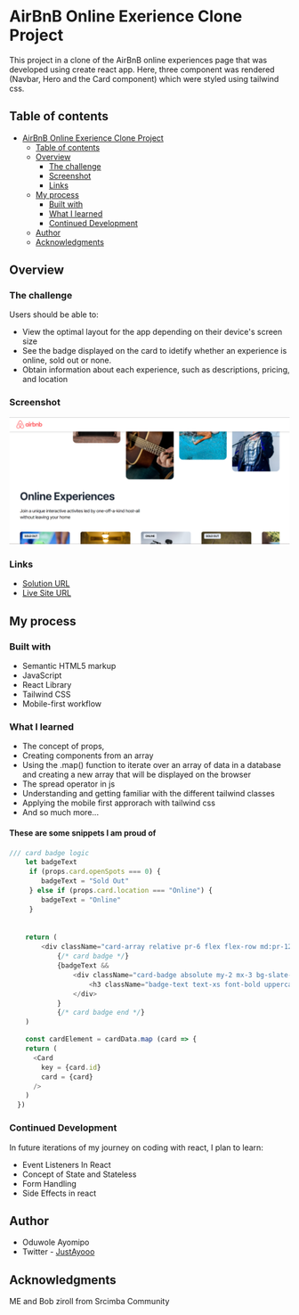 # AirBnB Online Exerience Clone Project

This project in a clone of the AirBnB online experiences page that was developed using create react app. Here, three component was rendered (Navbar, Hero and the Card component) which were styled using tailwind css.

## Table of contents

- [AirBnB Online Exerience Clone Project](#airbnb-online-exerience-clone-project)
  - [Table of contents](#table-of-contents)
  - [Overview](#overview)
    - [The challenge](#the-challenge)
    - [Screenshot](#screenshot)
    - [Links](#links)
  - [My process](#my-process)
    - [Built with](#built-with)
    - [What I learned](#what-i-learned)
    - [Continued Development](#continued-development)
  - [Author](#author)
  - [Acknowledgments](#acknowledgments)


## Overview

### The challenge

Users should be able to:

- View the optimal layout for the app depending on their device's screen size
- See the badge displayed on the card to idetify whether an experience is online, sold out or none.
- Obtain information about each experience, such as descriptions, pricing, and location

### Screenshot

![](https://github.com/oduwole-ayomipo/AirBnB-clone/blob/main/airbnbclone.png)


### Links

- [Solution URL](https://github.com/oduwole-ayomipo/airbnb-clone)
- [Live Site URL](https://airbnbclone.netlify.app/)

## My process

### Built with

- Semantic HTML5 markup
- JavaScript
- React Library
- Tailwind CSS
- Mobile-first workflow


### What I learned

- The concept of props, 
- Creating components from an array
- Using the .map() function to iterate over an array of data in a database and creating a new array that will be displayed on the browser
- The spread operator in js
- Understanding and getting familiar with the different tailwind classes
- Applying the mobile first approrach with tailwind css
- And so much more...


#### These are some snippets I am proud of


```js
/// card badge logic
    let badgeText 
     if (props.card.openSpots === 0) {
        badgeText = "Sold Out"
     } else if (props.card.location === "Online") {
        badgeText = "Online"
     }
    

    return (
        <div className="card-array relative pr-6 flex flex-row md:pr-12 ">
            {/* card badge */}
            {badgeText &&
                <div className="card-badge absolute my-2 mx-3 bg-slate-200 py-1 px-2 rounded">
                    <h3 className="badge-text text-xs font-bold uppercase">{badgeText}</h3> 
                </div>
            }
            {/* card badge end */}
    )
```

```js
    const cardElement = cardData.map (card => {
    return (
      <Card 
        key = {card.id}
        card = {card}
      />
    )   
  })
```

### Continued Development

In future iterations of my journey on coding with react, I plan to learn:

- Event Listeners In React
- Concept of State and Stateless
- Form Handling
- Side Effects in react

## Author

- Oduwole Ayomipo
- Twitter - [JustAyooo](https://www.twitter.com/ayooo.eth)


## Acknowledgments
ME and Bob ziroll from Srcimba Community
